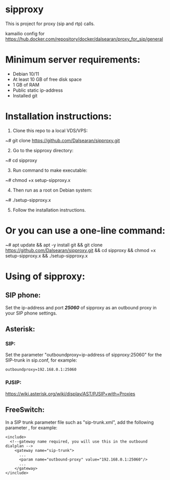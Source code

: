 # sipproxy

This is project for proxy (sip and rtp) calls.

kamailio config for https://hub.docker.com/repository/docker/dalsearan/proxy_for_sip/general

# Minimum server requirements:
* Debian 10/11
* At least 10 GB of free disk space
* 1 GB of RAM
* Public static ip-address
* Installed git

# Installation instructions:

1. Clone this repo to a local VDS/VPS:

  ~# git clone https://github.com/Dalsearan/sipproxy.git

2. Go to the sipproxy directory:

  ~# cd sipproxy

3. Run command to make executable:

  ~# chmod +x setup-sipproxy.x

4. Then run as a root on Debian system:

  ~# ./setup-sipproxy.x
  
5. Follow the installation instructions.


# Or you can use a one-line command:

  ~# apt update && apt -y install git && git clone https://github.com/Dalsearan/sipproxy.git && cd sipproxy && chmod +x setup-sipproxy.x && ./setup-sipproxy.x
  
  
# Using of sipproxy:

## SIP phone:
   Set the ip-address and port ***25060*** of sipproxy as an outbound proxy in your SIP phone settings.
  
## Asterisk:
  
 ###  SIP:
 Set the parameter "outboundproxy=ip-address of sipproxy:25060" for the SIP-trunk in sip.conf, for example:
 
    outboundproxy=192.168.0.1:25060
    
 ###  PJSIP:
 https://wiki.asterisk.org/wiki/display/AST/PJSIP+with+Proxies
   
##  FreeSwitch:
  
   In a SIP trunk parameter file such as "sip-trunk.xml", add the following parameter <param name="outbound-proxy" value="ip-address of sipproxy"/>, for example:
   
    <include>
      <!--gateway name required, you will use this in the outbound dialplan -->
        <gateway name="sip-trunk">
          ...
          <param name="outbound-proxy" value="192.168.0.1:25060"/>
          ...
        </gateway>
    </include>
